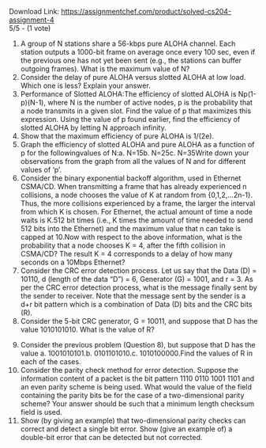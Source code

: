 Download Link: https://assignmentchef.com/product/solved-cs204-assignment-4
<br>
5/5 - (1 vote)

<ol>

 <li>A group of N stations share a 56-kbps pure ALOHA channel. Each station outputs a 1000-bit frame on average once every 100 sec, even if the previous one has not yet been sent (e.g., the stations can buffer outgoing frames). What is the maximum value of N?</li>

 <li>Consider the delay of pure ALOHA versus slotted ALOHA at low load. Which one is less? Explain your answer.</li>

 <li>Performance of Slotted ALOHA:The efficiency of slotted ALOHA is Np(1-p)(N-1), where N is the number of active nodes, p is the probability that a node transmits in a given slot. Find the value of p that maximizes this expression. Using the value of p found earlier, find the efficiency of slotted ALOHA by letting N approach infinity.</li>

 <li>Show that the maximum efficiency of pure ALOHA is 1/(2e).</li>

 <li>Graph the efficiency of slotted ALOHA and pure ALOHA as a function of p for the followingvalues of N:a. N=15b. N=25c. N=35Write down your observations from the graph from all the values of N and for different values of ‘p’.</li>

 <li>Consider the binary exponential backoff algorithm, used in Ethernet CSMA/CD. When transmitting a frame that has already experienced n collisions, a node chooses the value of K at random from {0,1,2,…2n-1}. Thus, the more collisions experienced by a frame, the larger the interval from which K is chosen. For Ethernet, the actual amount of time a node waits is K.512 bit times (i.e., K times the amount of time needed to send 512 bits into the Ethernet) and the maximum value that n can take is capped at 10.Now with respect to the above information, what is the probability that a node chooses K = 4, after the fifth collision in CSMA/CD? The result K = 4 corresponds to a delay of how many seconds on a 10Mbps Ethernet?</li>

 <li>Consider the CRC error detection process. Let us say that the Data (D) = 10110, d (length of the data “D”) = 6, Generator (G) = 1001, and r = 3. As per the CRC error detection process, what is the message finally sent by the sender to receiver. Note that the message sent by the sender is a d+r bit pattern which is a combination of Data (D) bits and the CRC bits (R).</li>

 <li>Consider the 5-bit CRC generator, G = 10011, and suppose that D has the value 1010101010. What is the value of R?</li>

</ol>

<ol start="9">

 <li>Consider the previous problem (Question 8), but suppose that D has the value a. 1001010101.b. 0101101010.c. 1010100000.Find the values of R in each of the cases.</li>

 <li>Consider the parity check method for error detection. Suppose the information content of a packet is the bit pattern 1110 0110 1001 1101 and an even parity scheme is being used. What would the value of the field containing the parity bits be for the case of a two-dimensional parity scheme? Your answer should be such that a minimum length checksum field is used.</li>

 <li>Show (by giving an example) that two-dimensional parity checks can correct and detect a single bit error. Show (give an example of) a double-bit error that can be detected but not corrected.</li>